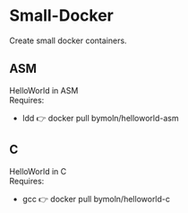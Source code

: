 # Small-Docker
Create small docker containers.

## ASM
  HelloWorld in ASM  
  Requires:
  * ldd
  :point_right: docker pull bymoln/helloworld-asm

## C
  HelloWorld in C  
  Requires:
  * gcc
  :point_right: docker pull bymoln/helloworld-c
